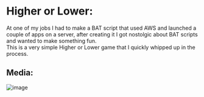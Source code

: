 # Higher or Lower:
At one of my jobs I had to make a BAT script that used AWS and launched a couple of apps on a server, after creating it I got nostolgic about BAT scripts and wanted to make something fun.  
This is a very simple Higher or Lower game that I quickly whipped up in the process.

## Media:
![image](https://github.com/CusYaBasic/HigherOrLower/assets/86253238/3ea1f0ea-3508-4d9e-a7b1-db5774490362)


